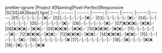 prettier-ignore
|Project #|Naming|Pixel-Perfect|Responsive |SCSS|4K|React|.fgm|
|:--:| :-----: | :-----: |:-----: |:-----: |:-----: |:-----:|:-----:
|01|✅|✅|✅|✅|✅|❌|✅
|02|✅|✅|✅|✅|✅|❌|✅
|03|✅|✅|✅|✅|✅|❌|✅
|04|✅|✅|✅|✅|✅|✅|✅
|05|✅|✅|✅|✅|✅|❌|✅
|06|✅|✅|✅|✅|✅|❌|✅
|07|❌|❌|❌|✅|❌|❌|✅
|08|❌|❌|❌|✅|❌|❌|✅
|09|❌|❌|❌|✅|❌|❌|✅
|10|❌|❌|❌|✅|❌|❌|✅
|11|✅|✅|✅|✅|✅|❌|✅
|12|❌|❌|❌|✅|❌|❌|✅
|13|❌|❌|❌|✅|❌|❌|✅
|14|❌|❌|❌|✅|❌|❌|✅
|15|✅|✅|✅|✅|✅|❌|✅
|16|✅|✅|✅|✅|✅|✅|❌
|17|✅|✅|✅|✅|✅|✅|✅
|18|✅|❌|✅|✅|✅|❌|❌
|19|✅|❌|✅|✅|✅|❌|❌